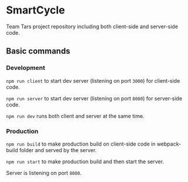 # SmartCycle

Team Tars project repository including both client-side and server-side code.

## Basic commands

### Development

`npm run client` to start dev server (listening on port `3000`) for client-side code.

`npm run server` to start dev server (listening on port `8080`) for server-side code.

`npm run dev` runs both client and server at the same time.

### Production

`npm run build` to make production build on client-side code in webpack-build folder and served by the server.

`npm run start` to make production build and then start the server.

Server is listening on port `8080`.
